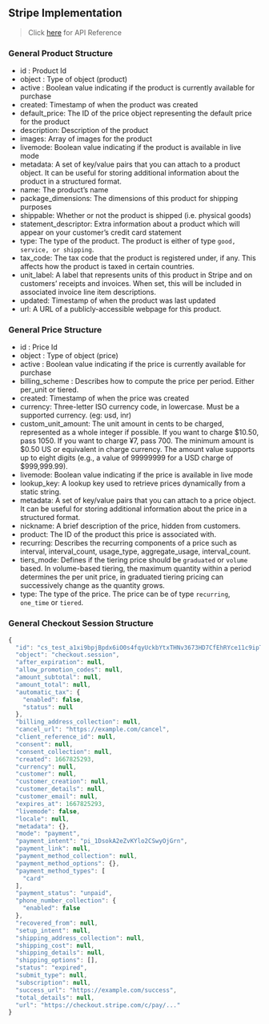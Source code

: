 ## Stripe Implementation

> Click [here](https://stripe.com/docs/api?lang=node) for API Reference

### General Product Structure

-   id : Product Id
-   object : Type of object (product)
-   active : Boolean value indicating if the product is currently available for purchase
-   created: Timestamp of when the product was created
-   default_price: The ID of the price object representing the default price for the product
-   description: Description of the product
-   images: Array of images for the product
-   livemode: Boolean value indicating if the product is available in live mode
-   metadata: A set of key/value pairs that you can attach to a product object. It can be useful for storing additional information about the product in a structured format.
-   name: The product’s name
-   package_dimensions: The dimensions of this product for shipping purposes
-   shippable: Whether or not the product is shipped (i.e. physical goods)
-   statement_descriptor: Extra information about a product which will appear on your customer’s credit card statement
-   type: The type of the product. The product is either of type `good, service, or shipping`.
-   tax_code: The tax code that the product is registered under, if any. This affects how the product is taxed in certain countries.
-   unit_label: A label that represents units of this product in Stripe and on customers’ receipts and invoices. When set, this will be included in associated invoice line item descriptions.
-   updated: Timestamp of when the product was last updated
-   url: A URL of a publicly-accessible webpage for this product.

### General Price Structure

-   id : Price Id
-   object : Type of object (price)
-   active : Boolean value indicating if the price is currently available for purchase
-   billing_scheme : Describes how to compute the price per period. Either per_unit or tiered.
-   created: Timestamp of when the price was created
-   currency: Three-letter ISO currency code, in lowercase. Must be a supported currency. (eg: usd, inr)
-   custom_unit_amount: The unit amount in cents to be charged, represented as a whole integer if possible. If you want to charge $10.50, pass 1050. If you want to charge ¥7, pass 700. The minimum amount is $0.50 US or equivalent in charge currency. The amount value supports up to eight digits (e.g., a value of 99999999 for a USD charge of $999,999.99).
-   livemode: Boolean value indicating if the price is available in live mode
-   lookup_key: A lookup key used to retrieve prices dynamically from a static string.
-   metadata: A set of key/value pairs that you can attach to a price object. It can be useful for storing additional information about the price in a structured format.
-   nickname: A brief description of the price, hidden from customers.
-   product: The ID of the product this price is associated with.
-   recurring: Describes the recurring components of a price such as interval, interval_count, usage_type, aggregate_usage, interval_count.
-   tiers_mode: Defines if the tiering price should be `graduated` or `volume` based. In volume-based tiering, the maximum quantity within a period determines the per unit price, in graduated tiering pricing can successively change as the quantity grows.
-   type: The type of the price. The price can be of type `recurring`, `one_time` or `tiered`.

### General Checkout Session Structure

```js
{
  "id": "cs_test_a1xi9bpjBpdx6iO0s4fqyUckbYtxTHNv3673HD7CfEhRYce11c9ipTUhsU",
  "object": "checkout.session",
  "after_expiration": null,
  "allow_promotion_codes": null,
  "amount_subtotal": null,
  "amount_total": null,
  "automatic_tax": {
    "enabled": false,
    "status": null
  },
  "billing_address_collection": null,
  "cancel_url": "https://example.com/cancel",
  "client_reference_id": null,
  "consent": null,
  "consent_collection": null,
  "created": 1667825293,
  "currency": null,
  "customer": null,
  "customer_creation": null,
  "customer_details": null,
  "customer_email": null,
  "expires_at": 1667825293,
  "livemode": false,
  "locale": null,
  "metadata": {},
  "mode": "payment",
  "payment_intent": "pi_1DsokA2eZvKYlo2CSwyOjGrn",
  "payment_link": null,
  "payment_method_collection": null,
  "payment_method_options": {},
  "payment_method_types": [
    "card"
  ],
  "payment_status": "unpaid",
  "phone_number_collection": {
    "enabled": false
  },
  "recovered_from": null,
  "setup_intent": null,
  "shipping_address_collection": null,
  "shipping_cost": null,
  "shipping_details": null,
  "shipping_options": [],
  "status": "expired",
  "submit_type": null,
  "subscription": null,
  "success_url": "https://example.com/success",
  "total_details": null,
  "url": "https://checkout.stripe.com/c/pay/..."
}
```

